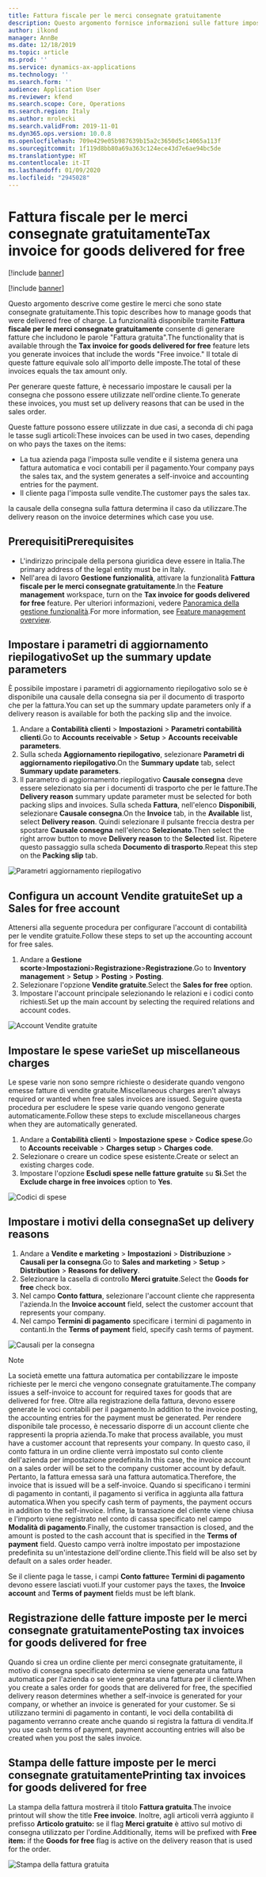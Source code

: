 ```yaml
---
title: Fattura fiscale per le merci consegnate gratuitamente
description: Questo argomento fornisce informazioni sulle fatture imposta per le merci che sono state consegnate gratuitamente.
author: ilkond
manager: AnnBe
ms.date: 12/18/2019
ms.topic: article
ms.prod: ''
ms.service: dynamics-ax-applications
ms.technology: ''
ms.search.form: ''
audience: Application User
ms.reviewer: kfend
ms.search.scope: Core, Operations
ms.search.region: Italy
ms.author: mrolecki
ms.search.validFrom: 2019-11-01
ms.dyn365.ops.version: 10.0.8
ms.openlocfilehash: 709e429e05b987639b15a2c3650d5c14065a113f
ms.sourcegitcommit: 1f119d8bb80a69a363c124ece43d7e6ae94bc5de
ms.translationtype: HT
ms.contentlocale: it-IT
ms.lasthandoff: 01/09/2020
ms.locfileid: "2945028"
---
```

# <a name="tax-invoice-for-goods-delivered-for-free"></a><span data-ttu-id="c3439-103">Fattura fiscale per le merci consegnate gratuitamente</span><span class="sxs-lookup"><span data-stu-id="c3439-103">Tax invoice for goods delivered for free</span></span>

[!include [banner](../includes/banner.md)]

[!include [banner](../includes/preview-banner.md)]

<span data-ttu-id="c3439-104">Questo argomento descrive come gestire le merci che sono state consegnate gratuitamente.</span><span class="sxs-lookup"><span data-stu-id="c3439-104">This topic describes how to manage goods that were delivered free of charge.</span></span> <span data-ttu-id="c3439-105">La funzionalità disponibile tramite **Fattura fiscale per le merci consegnate gratuitamente** consente di generare fatture che includono le parole "Fattura gratuita".</span><span class="sxs-lookup"><span data-stu-id="c3439-105">The functionality that is available through the **Tax invoice for goods delivered for free** feature lets you generate invoices that include the words "Free invoice."</span></span> <span data-ttu-id="c3439-106">Il totale di queste fatture equivale solo all'importo delle imposte.</span><span class="sxs-lookup"><span data-stu-id="c3439-106">The total of these invoices equals the tax amount only.</span></span>

<span data-ttu-id="c3439-107">Per generare queste fatture, è necessario impostare le causali per la consegna che possono essere utilizzate nell'ordine cliente.</span><span class="sxs-lookup"><span data-stu-id="c3439-107">To generate these invoices, you must set up delivery reasons that can be used in the sales order.</span></span>

<span data-ttu-id="c3439-108">Queste fatture possono essere utilizzate in due casi, a seconda di chi paga le tasse sugli articoli:</span><span class="sxs-lookup"><span data-stu-id="c3439-108">These invoices can be used in two cases, depending on who pays the taxes on the items:</span></span>

- <span data-ttu-id="c3439-109">La tua azienda paga l'imposta sulle vendite e il sistema genera una fattura automatica e voci contabili per il pagamento.</span><span class="sxs-lookup"><span data-stu-id="c3439-109">Your company pays the sales tax, and the system generates a self-invoice and accounting entries for the payment.</span></span>
- <span data-ttu-id="c3439-110">Il cliente paga l'imposta sulle vendite.</span><span class="sxs-lookup"><span data-stu-id="c3439-110">The customer pays the sales tax.</span></span>

<span data-ttu-id="c3439-111">la causale della consegna sulla fattura determina il caso da utilizzare.</span><span class="sxs-lookup"><span data-stu-id="c3439-111">The delivery reason on the invoice determines which case you use.</span></span>

## <a name="prerequisites"></a><span data-ttu-id="c3439-112">Prerequisiti</span><span class="sxs-lookup"><span data-stu-id="c3439-112">Prerequisites</span></span>

- <span data-ttu-id="c3439-113">L'indirizzo principale della persona giuridica deve essere in Italia.</span><span class="sxs-lookup"><span data-stu-id="c3439-113">The primary address of the legal entity must be in Italy.</span></span>
- <span data-ttu-id="c3439-114">Nell'area di lavoro **Gestione funzionalità**, attivare la funzionalità **Fattura fiscale per le merci consegnate gratuitamente**.</span><span class="sxs-lookup"><span data-stu-id="c3439-114">In the **Feature management** workspace, turn on the **Tax invoice for goods delivered for free** feature.</span></span> <span data-ttu-id="c3439-115">Per ulteriori informazioni, vedere [Panoramica della gestione funzionalità](../../fin-and-ops/get-started/feature-management/feature-management-overview.md).</span><span class="sxs-lookup"><span data-stu-id="c3439-115">For more information, see [Feature management overview](../../fin-and-ops/get-started/feature-management/feature-management-overview.md).</span></span>

## <a name="set-up-the-summary-update-parameters"></a><span data-ttu-id="c3439-116">Impostare i parametri di aggiornamento riepilogativo</span><span class="sxs-lookup"><span data-stu-id="c3439-116">Set up the summary update parameters</span></span>

<span data-ttu-id="c3439-117">È possibile impostare i parametri di aggiornamento riepilogativo solo se è disponibile una causale della consegna sia per il documento di trasporto che per la fattura.</span><span class="sxs-lookup"><span data-stu-id="c3439-117">You can set up the summary update parameters only if a delivery reason is available for both the packing slip and the invoice.</span></span>

1. <span data-ttu-id="c3439-118">Andare a **Contabilità clienti** \> **Impostazioni** \> **Parametri contabilità clienti**.</span><span class="sxs-lookup"><span data-stu-id="c3439-118">Go to **Accounts receivable** \> **Setup** \> **Accounts receivable parameters**.</span></span>
2. <span data-ttu-id="c3439-119">Sulla scheda **Aggiornamento riepilogativo**, selezionare **Parametri di aggiornamento riepilogativo**.</span><span class="sxs-lookup"><span data-stu-id="c3439-119">On the **Summary update** tab, select **Summary update parameters**.</span></span>
3. <span data-ttu-id="c3439-120">Il parametro di aggiornamento riepilogativo **Causale consegna** deve essere selezionato sia per i documenti di trasporto che per le fatture.</span><span class="sxs-lookup"><span data-stu-id="c3439-120">The **Delivery reason** summary update parameter must be selected for both packing slips and invoices.</span></span> <span data-ttu-id="c3439-121">Sulla scheda **Fattura**, nell'elenco **Disponibili**, selezionare **Causale consegna**.</span><span class="sxs-lookup"><span data-stu-id="c3439-121">On the **Invoice** tab, in the **Available** list, select **Delivery reason**.</span></span> <span data-ttu-id="c3439-122">Quindi selezionare il pulsante freccia destra per spostare **Causale consegna** nell'elenco **Selezionato**.</span><span class="sxs-lookup"><span data-stu-id="c3439-122">Then select the right arrow button to move **Delivery reason** to the **Selected** list.</span></span> <span data-ttu-id="c3439-123">Ripetere questo passaggio sulla scheda **Documento di trasporto**.</span><span class="sxs-lookup"><span data-stu-id="c3439-123">Repeat this step on the **Packing slip** tab.</span></span>

![Parametri aggiornamento riepilogativo](media/emea-ita-exil-free-goods-summary-update-parameters.jpg)

## <a name="set-up-a-sales-for-free-account"></a><span data-ttu-id="c3439-125">Configura un account Vendite gratuite</span><span class="sxs-lookup"><span data-stu-id="c3439-125">Set up a Sales for free account</span></span>

<span data-ttu-id="c3439-126">Attenersi alla seguente procedura per configurare l'account di contabilità per le vendite gratuite.</span><span class="sxs-lookup"><span data-stu-id="c3439-126">Follow these steps to set up the accounting account for free sales.</span></span>

1. <span data-ttu-id="c3439-127">Andare a **Gestione scorte**\>**Impostazioni**\>**Registrazione**\>**Registrazione**.</span><span class="sxs-lookup"><span data-stu-id="c3439-127">Go to **Inventory management** \> **Setup** \> **Posting** \> **Posting**.</span></span>
2. <span data-ttu-id="c3439-128">Selezionare l'opzione **Vendite gratuite**.</span><span class="sxs-lookup"><span data-stu-id="c3439-128">Select the **Sales for free** option.</span></span>
3. <span data-ttu-id="c3439-129">Impostare l'account principale selezionando le relazioni e i codici conto richiesti.</span><span class="sxs-lookup"><span data-stu-id="c3439-129">Set up the main account by selecting the required relations and account codes.</span></span>

![Account Vendite gratuite](media/emea-ita-exil-free-goods-sales-free-account.jpg)

## <a name="set-up-miscellaneous-charges"></a><span data-ttu-id="c3439-131">Impostare le spese varie</span><span class="sxs-lookup"><span data-stu-id="c3439-131">Set up miscellaneous charges</span></span>

<span data-ttu-id="c3439-132">Le spese varie non sono sempre richieste o desiderate quando vengono emesse fatture di vendite gratuite.</span><span class="sxs-lookup"><span data-stu-id="c3439-132">Miscellaneous charges aren't always required or wanted when free sales invoices are issued.</span></span> <span data-ttu-id="c3439-133">Seguire questa procedura per escludere le spese varie quando vengono generate automaticamente.</span><span class="sxs-lookup"><span data-stu-id="c3439-133">Follow these steps to exclude miscellaneous charges when they are automatically generated.</span></span>

1. <span data-ttu-id="c3439-134">Andare a **Contabilità clienti** \> **Impostazione spese** \> **Codice spese**.</span><span class="sxs-lookup"><span data-stu-id="c3439-134">Go to **Accounts receivable** \> **Charges setup** \> **Charges code**.</span></span>
2. <span data-ttu-id="c3439-135">Selezionare o creare un codice spese esistente.</span><span class="sxs-lookup"><span data-stu-id="c3439-135">Create or select an existing charges code.</span></span>
2. <span data-ttu-id="c3439-136">Impostare l'opzione **Escludi spese nelle fatture gratuite** su **Sì**.</span><span class="sxs-lookup"><span data-stu-id="c3439-136">Set the **Exclude charge in free invoices** option to **Yes**.</span></span>

![Codici di spese](media/emea-ita-exil-free-goods-charges-codes.jpg)

## <a name="set-up-delivery-reasons"></a><span data-ttu-id="c3439-138">Impostare i motivi della consegna</span><span class="sxs-lookup"><span data-stu-id="c3439-138">Set up delivery reasons</span></span>

1. <span data-ttu-id="c3439-139">Andare a **Vendite e marketing** \> **Impostazioni** \> **Distribuzione** \> **Causali per la consegna**.</span><span class="sxs-lookup"><span data-stu-id="c3439-139">Go to **Sales and marketing** \> **Setup** \> **Distribution** \> **Reasons for delivery**.</span></span>
2. <span data-ttu-id="c3439-140">Selezionare la casella di controllo **Merci gratuite**.</span><span class="sxs-lookup"><span data-stu-id="c3439-140">Select the **Goods for free** check box.</span></span>
3. <span data-ttu-id="c3439-141">Nel campo **Conto fattura**, selezionare l'account cliente che rappresenta l'azienda.</span><span class="sxs-lookup"><span data-stu-id="c3439-141">In the **Invoice account** field, select the customer account that represents your company.</span></span>
4. <span data-ttu-id="c3439-142">Nel campo **Termini di pagamento** specificare i termini di pagamento in contanti.</span><span class="sxs-lookup"><span data-stu-id="c3439-142">In the **Terms of payment** field, specify cash terms of payment.</span></span>

![Causali per la consegna](media/emea-ita-exil-free-goods-delivery-reason.jpg)

> [!NOTE]
> <span data-ttu-id="c3439-144">La società emette una fattura automatica per contabilizzare le imposte richieste per le merci che vengono consegnate gratuitamente.</span><span class="sxs-lookup"><span data-stu-id="c3439-144">The company issues a self-invoice to account for required taxes for goods that are delivered for free.</span></span> <span data-ttu-id="c3439-145">Oltre alla registrazione della fattura, devono essere generate le voci contabili per il pagamento.</span><span class="sxs-lookup"><span data-stu-id="c3439-145">In addition to the invoice posting, the accounting entries for the payment must be generated.</span></span> <span data-ttu-id="c3439-146">Per rendere disponibile tale processo, è necessario disporre di un account cliente che rappresenti la propria azienda.</span><span class="sxs-lookup"><span data-stu-id="c3439-146">To make that process available, you must have a customer account that represents your company.</span></span> <span data-ttu-id="c3439-147">In questo caso, il conto fattura in un ordine cliente verrà impostato sul conto cliente dell'azienda per impostazione predefinita.</span><span class="sxs-lookup"><span data-stu-id="c3439-147">In this case, the invoice account on a sales order will be set to the company customer account by default.</span></span> <span data-ttu-id="c3439-148">Pertanto, la fattura emessa sarà una fattura automatica.</span><span class="sxs-lookup"><span data-stu-id="c3439-148">Therefore, the invoice that is issued will be a self-invoice.</span></span> <span data-ttu-id="c3439-149">Quando si specificano i termini di pagamento in contanti, il pagamento si verifica in aggiunta alla fattura automatica.</span><span class="sxs-lookup"><span data-stu-id="c3439-149">When you specify cash term of payments, the payment occurs in addition to the self-invoice.</span></span> <span data-ttu-id="c3439-150">Infine, la transazione del cliente viene chiusa e l'importo viene registrato nel conto di cassa specificato nel campo **Modalità di pagamento**.</span><span class="sxs-lookup"><span data-stu-id="c3439-150">Finally, the customer transaction is closed, and the amount is posted to the cash account that is specified in the **Terms of payment** field.</span></span> <span data-ttu-id="c3439-151">Questo campo verrà inoltre impostato per impostazione predefinita su un'intestazione dell'ordine cliente.</span><span class="sxs-lookup"><span data-stu-id="c3439-151">This field will be also set by default on a sales order header.</span></span>
>
> <span data-ttu-id="c3439-152">Se il cliente paga le tasse, i campi **Conto fatture**e **Termini di pagamento** devono essere lasciati vuoti.</span><span class="sxs-lookup"><span data-stu-id="c3439-152">If your customer pays the taxes, the **Invoice account** and **Terms of payment** fields must be left blank.</span></span>

## <a name="posting-tax-invoices-for-goods-delivered-for-free"></a><span data-ttu-id="c3439-153">Registrazione delle fatture imposte per le merci consegnate gratuitamente</span><span class="sxs-lookup"><span data-stu-id="c3439-153">Posting tax invoices for goods delivered for free</span></span>

<span data-ttu-id="c3439-154">Quando si crea un ordine cliente per merci consegnate gratuitamente, il motivo di consegna specificato determina se viene generata una fattura automatica per l'azienda o se viene generata una fattura per il cliente.</span><span class="sxs-lookup"><span data-stu-id="c3439-154">When you create a sales order for goods that are delivered for free, the specified delivery reason determines whether a self-invoice is generated for your company, or whether an invoice is generated for your customer.</span></span> <span data-ttu-id="c3439-155">Se si utilizzano termini di pagamento in contanti, le voci della contabilità di pagamento verranno create anche quando si registra la fattura di vendita.</span><span class="sxs-lookup"><span data-stu-id="c3439-155">If you use cash terms of payment, payment accounting entries will also be created when you post the sales invoice.</span></span>

## <a name="printing-tax-invoices-for-goods-delivered-for-free"></a><span data-ttu-id="c3439-156">Stampa delle fatture imposte per le merci consegnate gratuitamente</span><span class="sxs-lookup"><span data-stu-id="c3439-156">Printing tax invoices for goods delivered for free</span></span>

<span data-ttu-id="c3439-157">La stampa della fattura mostrerà il titolo **Fattura gratuita**.</span><span class="sxs-lookup"><span data-stu-id="c3439-157">The invoice printout will show the title **Free invoice**.</span></span> <span data-ttu-id="c3439-158">Inoltre, agli articoli verrà aggiunto il prefisso **Articolo gratuito:** se il flag **Merci gratuite** è attivo sul motivo di consegna utilizzato per l'ordine.</span><span class="sxs-lookup"><span data-stu-id="c3439-158">Additionally, items will be prefixed with **Free item:** if the **Goods for free** flag is active on the delivery reason that is used for the order.</span></span>

![Stampa della fattura gratuita](media/emea-ita-exil-free-tax-invoice-printout.jpg)
